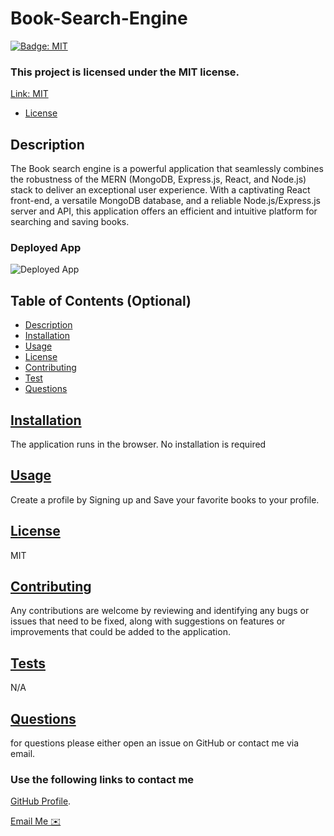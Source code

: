 # Book-Search-Engine

[![Badge: MIT](https://img.shields.io/badge/License-MIT-yellow.svg)](https://opensource.org/licenses/MIT)

### This project is licensed under the MIT license.

[Link: MIT](https://opensource.org/licenses/MIT)

- [License](#license)

## Description

The Book search engine is a powerful application that seamlessly combines the robustness of the MERN (MongoDB, Express.js, React, and Node.js) stack to deliver an exceptional user experience. With a captivating React front-end, a versatile MongoDB database, and a reliable Node.js/Express.js server and API, this application offers an efficient and intuitive platform for searching and saving books.

### Deployed App

![Deployed App](./book.gif)

## Table of Contents (Optional)

- [Description](#description)
- [Installation](#installation)
- [Usage](#usage)
- [License](#license)
- [Contributing](#contributing)
- [Test](#test)
- [Questions](#questions)

## <a href="Installation">Installation</a>

The application runs in the browser. No installation is required

## <a href="Usage">Usage</a>

Create a profile by Signing up and Save your favorite books to your profile.

## <a href="License">License</a>

MIT

## <a href="Contributing">Contributing</a>

Any contributions are welcome by reviewing and identifying any bugs or issues that need to be fixed, along with suggestions on features or improvements that could be added to the application.

## <a href="Tests">Tests</a>

N/A

## <a href="Questions">Questions</a>

for questions please either open an issue on GitHub or contact me via email.

### Use the following links to contact me

[GitHub Profile](https://github.com/LL8719).

[Email Me ✉️](mailto:arsgatslr_87@yahoo.com)
